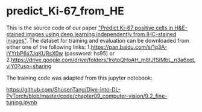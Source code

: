 # predict_Ki-67_from_HE
This is the source code of our paper ["Predict Ki-67 positive cells in H&E-stained images using deep learning independently from IHC-stained images"](https://www.frontiersin.org/articles/10.3389/fmolb.2020.00183/full). The dataset for training and evaluation can be downloaded from either one of the following links:
1.https://pan.baidu.com/s/1q3A-IYYrbP6x7JqKURsX0w  (password: hs95) or
2.https://drive.google.com/drive/folders/1rotoQHoAH_m8tJfSiMbL_n3a6xeLviY0?usp=sharing

The training code was adapted from this jupyter notebook:

https://github.com/ShusenTang/Dive-into-DL-PyTorch/blob/master/code/chapter09_computer-vision/9.2_fine-tuning.ipynb
